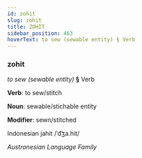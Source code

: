 ```yaml
---
id: zohit
slug: zohit
title: ZOHİT
sidebar_position: 463
hoverText: to sew (sewable entity) § Verb
---
```


### zohit

*to sew (sewable entity)* **§** Verb

**Verb**: to sew/stitch

**Noun**: sewable/stichable entity

**Modifier**: sewn/stitched

Indonesian jahit /ˈd͡ʒa.hit/

*Austronesian Language Family*